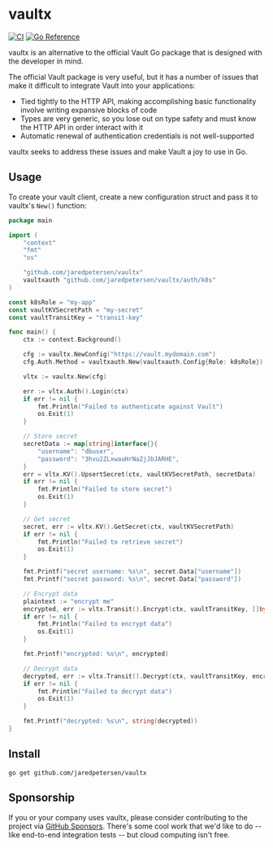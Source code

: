 # vaultx
[![CI](https://github.com/jaredpetersen/vaultx/actions/workflows/ci.yaml/badge.svg)](https://github.com/jaredpetersen/vaultx/actions/workflows/ci.yaml)
[![Go Reference](https://pkg.go.dev/badge/github.com/jaredpetersen/vaultx.svg)](https://pkg.go.dev/github.com/jaredpetersen/vaultx)

vaultx is an alternative to the official Vault Go package that is designed with the developer in mind.

The official Vault package is very useful, but it has a number of issues that make it difficult to integrate Vault
into your applications:
- Tied tightly to the HTTP API, making accomplishing basic functionality involve writing expansive blocks of code
- Types are very generic, so you lose out on type safety and must know the HTTP API in order interact with it
- Automatic renewal of authentication credentials is not well-supported

vaultx seeks to address these issues and make Vault a joy to use in Go.

## Usage
To create your vault client, create a new configuration struct and pass it to vaultx's `New()` function:

```go
package main

import (
	"context"
	"fmt"
	"os"

	"github.com/jaredpetersen/vaultx"
	vaultxauth "github.com/jaredpetersen/vaultx/auth/k8s"
)

const k8sRole = "my-app"
const vaultKVSecretPath = "my-secret"
const vaultTransitKey = "transit-key"

func main() {
	ctx := context.Background()

	cfg := vaultx.NewConfig("https://vault.mydomain.com")
	cfg.Auth.Method = vaultxauth.New(vaultxauth.Config{Role: k8sRole})

	vltx := vaultx.New(cfg)

	err := vltx.Auth().Login(ctx)
	if err != nil {
		fmt.Println("Failed to authenticate against Vault")
		os.Exit(1)
	}

	// Store secret
	secretData := map[string]interface{}{
		"username": "dbuser",
		"password": "3hvu2ZLxwauHrNaZjJbJARHE",
	}
	err = vltx.KV().UpsertSecret(ctx, vaultKVSecretPath, secretData)
	if err != nil {
		fmt.Println("Failed to store secret")
		os.Exit(1)
	}

	// Get secret
	secret, err := vltx.KV().GetSecret(ctx, vaultKVSecretPath)
	if err != nil {
		fmt.Println("Failed to retrieve secret")
		os.Exit(1)
	}

	fmt.Printf("secret username: %s\n", secret.Data["username"])
	fmt.Printf("secret password: %s\n", secret.Data["password"])

	// Encrypt data
	plaintext := "encrypt me"
	encrypted, err := vltx.Transit().Encrypt(ctx, vaultTransitKey, []byte(plaintext))
	if err != nil {
		fmt.Println("Failed to encrypt data")
		os.Exit(1)
	}

	fmt.Printf("encrypted: %s\n", encrypted)

	// Decrypt data
	decrypted, err := vltx.Transit().Decrypt(ctx, vaultTransitKey, encrypted)
	if err != nil {
		fmt.Println("Failed to decrypt data")
		os.Exit(1)
	}

	fmt.Printf("decrypted: %s\n", string(decrypted))
}

```

## Install
```shell
go get github.com/jaredpetersen/vaultx
```

## Sponsorship
If you or your company uses vaultx, please consider contributing to the project via
[GitHub Sponsors](https://github.com/sponsors/jaredpetersen). There's some cool work that we'd like to do -- like
end-to-end integration tests -- but cloud computing isn't free.

